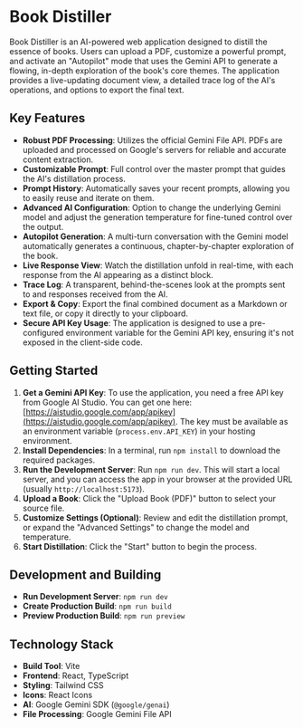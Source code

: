 # Book Distiller

Book Distiller is an AI-powered web application designed to distill the essence of books. Users can upload a PDF, customize a powerful prompt, and activate an "Autopilot" mode that uses the Gemini API to generate a flowing, in-depth exploration of the book's core themes. The application provides a live-updating document view, a detailed trace log of the AI's operations, and options to export the final text.

## Key Features

-   **Robust PDF Processing**: Utilizes the official Gemini File API. PDFs are uploaded and processed on Google's servers for reliable and accurate content extraction.
-   **Customizable Prompt**: Full control over the master prompt that guides the AI's distillation process.
-   **Prompt History**: Automatically saves your recent prompts, allowing you to easily reuse and iterate on them.
-   **Advanced AI Configuration**: Option to change the underlying Gemini model and adjust the generation temperature for fine-tuned control over the output.
-   **Autopilot Generation**: A multi-turn conversation with the Gemini model automatically generates a continuous, chapter-by-chapter exploration of the book.
-   **Live Response View**: Watch the distillation unfold in real-time, with each response from the AI appearing as a distinct block.
-   **Trace Log**: A transparent, behind-the-scenes look at the prompts sent to and responses received from the AI.
-   **Export & Copy**: Export the final combined document as a Markdown or text file, or copy it directly to your clipboard.
-   **Secure API Key Usage**: The application is designed to use a pre-configured environment variable for the Gemini API key, ensuring it's not exposed in the client-side code.

## Getting Started

1.  **Get a Gemini API Key**: To use the application, you need a free API key from Google AI Studio. You can get one here: [https://aistudio.google.com/app/apikey](https://aistudio.google.com/app/apikey). The key must be available as an environment variable (`process.env.API_KEY`) in your hosting environment.
2.  **Install Dependencies**: In a terminal, run `npm install` to download the required packages.
3.  **Run the Development Server**: Run `npm run dev`. This will start a local server, and you can access the app in your browser at the provided URL (usually `http://localhost:5173`).
4.  **Upload a Book**: Click the "Upload Book (PDF)" button to select your source file.
5.  **Customize Settings (Optional)**: Review and edit the distillation prompt, or expand the "Advanced Settings" to change the model and temperature.
6.  **Start Distillation**: Click the "Start" button to begin the process.

## Development and Building

-   **Run Development Server**: `npm run dev`
-   **Create Production Build**: `npm run build`
-   **Preview Production Build**: `npm run preview`

## Technology Stack

-   **Build Tool**: Vite
-   **Frontend**: React, TypeScript
-   **Styling**: Tailwind CSS
-   **Icons**: React Icons
-   **AI**: Google Gemini SDK (`@google/genai`)
-   **File Processing**: Google Gemini File API
